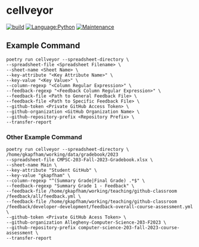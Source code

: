 # cellveyor

[![build](https://github.com/gkapfham/cellveyor/actions/workflows/build.yml/badge.svg)](https://https://github.com/gkapfham/cellveyor/actions/workflows/build.yml)
[![Language:Python](https://img.shields.io/badge/Language-Python-blue.svg)](https://github.com/gkapfham/cellveyor/search?l=python)
[![Maintenance](https://img.shields.io/badge/Maintained%3F-Yes-blue.svg)](https://github.com/gkapfham/cellveyor/graphs/commit-activity)

## Example Command

```
poetry run cellveyor --spreadsheet-directory \
--spreadsheet-file <Spreadsheet Filename> \
--sheet-name <Sheet Name> \
--key-attribute "<Key Attribute Name>" \
--key-value "<Key Value>" \
--column-regexp "<Column Regular Expression>" \
--feedback-regexp "<Feedback Column Regular Expression>" \
--feedback-file <Path to General Feedback File> \
--feedback-file <Path to Specific Feedback File> \
--github-token <Private GitHub Access Token> \
--github-organization <GitHub Organization Name> \
--github-repository-prefix <Repository Prefix> \
--transfer-report
```

### Other Example Command 

```
poetry run cellveyor --spreadsheet-directory \
/home/gkapfham/working/data/gradebook/2023
--spreadsheet-file CMPSC-203-Fall-2023-Gradebook.xlsx \
--sheet-name Main \
--key-attribute "Student GitHub" \
--key-value "gkapfham" \
--column-regexp "^(Summary Grade|Final Grade) .*$" \
--feedback-regexp "Summary Grade 1 - Feedback" \
--feedback-file /home/gkapfham/working/teaching/github-classroom
/feedback/all/feedback.yml \
--feedback-file /home/gkapfham/working/teaching/github-classroom
/feedback/developer-development/feedback-overall-course-assessment.yml \
--github-token <Private GitHub Acess Token> \
--github-organization Allegheny-Computer-Science-203-F2023 \
--github-repository-prefix computer-science-203-fall-2023-course-assessment \
--transfer-report
```
